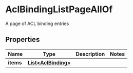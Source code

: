 

# AclBindingListPageAllOf

A page of ACL binding entries

## Properties

Name | Type | Description | Notes
------------ | ------------- | ------------- | -------------
**items** | [**List&lt;AclBinding&gt;**](AclBinding.md) |  | 



